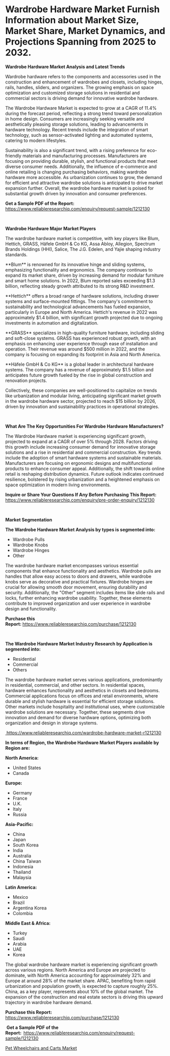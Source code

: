 <p><h1>Wardrobe Hardware Market Furnish Information about Market Size, Market Share, Market Dynamics, and Projections Spanning from 2025 to 2032.</h1></p><p><strong>Wardrobe Hardware Market Analysis and Latest Trends</strong></p>
<p><p>Wardrobe hardware refers to the components and accessories used in the construction and enhancement of wardrobes and closets, including hinges, rails, handles, sliders, and organizers. The growing emphasis on space optimization and customized storage solutions in residential and commercial sectors is driving demand for innovative wardrobe hardware.</p><p>The Wardrobe Hardware Market is expected to grow at a CAGR of 11.4% during the forecast period, reflecting a strong trend toward personalization in home design. Consumers are increasingly seeking versatile and aesthetically pleasing storage solutions, leading to advancements in hardware technology. Recent trends include the integration of smart technology, such as sensor-activated lighting and automated systems, catering to modern lifestyles.</p><p>Sustainability is also a significant trend, with a rising preference for eco-friendly materials and manufacturing processes. Manufacturers are focusing on providing durable, stylish, and functional products that meet diverse consumer needs. Additionally, the influence of e-commerce and online retailing is changing purchasing behaviors, making wardrobe hardware more accessible. As urbanization continues to grow, the demand for efficient and attractive wardrobe solutions is anticipated to drive market expansion further. Overall, the wardrobe hardware market is poised for substantial growth driven by innovation and consumer preferences.</p></p>
<p><strong>Get a Sample PDF of the Report:&nbsp;</strong> <a href="https://www.reliableresearchiq.com/enquiry/request-sample/1212130?utm_campaign=3381&utm_medium=2&utm_source=Github&utm_content=ia&utm_term=24032025&utm_id=wardrobe-hardware">https://www.reliableresearchiq.com/enquiry/request-sample/1212130</a></p>
<p>&nbsp;</p>
<p><strong>Wardrobe Hardware Major Market Players</strong></p>
<p><p>The wardrobe hardware market is competitive, with key players like Blum, Hettich, GRASS, Häfele GmbH & Co KG, Assa Abloy, Allegion, Spectrum Brands Holdings (HHI), Salice, The J.G. Edelen, and Yajie shaping industry standards.</p><p>**Blum** is renowned for its innovative hinge and sliding systems, emphasizing functionality and ergonomics. The company continues to expand its market share, driven by increasing demand for modular furniture and smart home solutions. In 2022, Blum reported sales exceeding $1.3 billion, reflecting steady growth attributed to its strong R&D investment.</p><p>**Hettich** offers a broad range of hardware solutions, including drawer systems and surface-mounted fittings. The company's commitment to sustainability and technological advancements has fueled expansion, particularly in Europe and North America. Hettich's revenue in 2022 was approximately $1.4 billion, with significant growth projected due to ongoing investments in automation and digitalization.</p><p>**GRASS** specializes in high-quality furniture hardware, including sliding and soft-close systems. GRASS has experienced robust growth, with an emphasis on enhancing user experience through ease of installation and operation. Their revenue was around $500 million in 2022, and the company is focusing on expanding its footprint in Asia and North America.</p><p>**Häfele GmbH & Co KG** is a global leader in architectural hardware systems. The company has a revenue of approximately $1.5 billion and anticipates future growth fueled by the rise in global construction and renovation projects.</p><p>Collectively, these companies are well-positioned to capitalize on trends like urbanization and modular living, anticipating significant market growth in the wardrobe hardware sector, projected to reach $15 billion by 2026, driven by innovation and sustainability practices in operational strategies.</p></p>
<p>&nbsp;</p>
<p><strong>What Are The Key Opportunities For Wardrobe Hardware Manufacturers?</strong></p>
<p><p>The Wardrobe Hardware market is experiencing significant growth, projected to expand at a CAGR of over 5% through 2028. Factors driving this growth include increasing consumer demand for innovative storage solutions and a rise in residential and commercial construction. Key trends include the adoption of smart hardware systems and sustainable materials. Manufacturers are focusing on ergonomic designs and multifunctional products to enhance consumer appeal. Additionally, the shift towards online retail is reshaping distribution dynamics. Future outlook indicates continued resilience, bolstered by rising urbanization and a heightened emphasis on space optimization in modern living environments.</p></p>
<p><strong>Inquire or Share Your Questions If Any Before Purchasing This Report:</strong> <a href="https://www.reliableresearchiq.com/enquiry/pre-order-enquiry/1212130?utm_campaign=3381&utm_medium=2&utm_source=Github&utm_content=ia&utm_term=24032025&utm_id=wardrobe-hardware">https://www.reliableresearchiq.com/enquiry/pre-order-enquiry/1212130</a></p>
<p>&nbsp;</p>
<p><strong>Market Segmentation</strong></p>
<p><strong>The Wardrobe Hardware Market Analysis by types is segmented into:</strong></p>
<p><ul><li>Wardrobe Pulls</li><li>Wardrobe Knobs</li><li>Wardrobe Hinges</li><li>Other</li></ul></p>
<p><p>The wardrobe hardware market encompasses various essential components that enhance functionality and aesthetics. Wardrobe pulls are handles that allow easy access to doors and drawers, while wardrobe knobs serve as decorative and practical fixtures. Wardrobe hinges are crucial for allowing smooth door movement, ensuring durability and security. Additionally, the "Other" segment includes items like slide rails and locks, further enhancing wardrobe usability. Together, these elements contribute to improved organization and user experience in wardrobe design and functionality.</p></p>
<p><strong>Purchase this Report:&nbsp;</strong><a href="https://www.reliableresearchiq.com/purchase/1212130?utm_campaign=3381&utm_medium=2&utm_source=Github&utm_content=ia&utm_term=24032025&utm_id=wardrobe-hardware">https://www.reliableresearchiq.com/purchase/1212130</a></p>
<p>&nbsp;</p>
<p><strong>The Wardrobe Hardware Market Industry Research by Application is segmented into:</strong></p>
<p><ul><li>Residential</li><li>Commercial</li><li>Others</li></ul></p>
<p><p>The wardrobe hardware market serves various applications, predominantly in residential, commercial, and other sectors. In residential spaces, hardware enhances functionality and aesthetics in closets and bedrooms. Commercial applications focus on offices and retail environments, where durable and stylish hardware is essential for efficient storage solutions. Other markets include hospitality and institutional uses, where customizable wardrobe solutions are necessary. Together, these segments drive innovation and demand for diverse hardware options, optimizing both organization and design in storage systems.</p></p>
<p><a href="https://www.reliableresearchiq.com/wardrobe-hardware-market-r1212130?utm_campaign=3381&utm_medium=2&utm_source=Github&utm_content=ia&utm_term=24032025&utm_id=wardrobe-hardware">&nbsp;https://www.reliableresearchiq.com/wardrobe-hardware-market-r1212130</a></p>
<p><strong>In terms of Region, the Wardrobe Hardware Market Players available by Region are:</strong></p>
<p>
    <p> <strong> North America: </strong>
        <ul>
            <li>United States</li>
            <li>Canada</li>
        </ul>
        </p> 
    <p> <strong> Europe: </strong>
        <ul>
            <li>Germany</li>
            <li>France</li>
            <li>U.K.</li>
            <li>Italy</li>
            <li>Russia</li>
        </ul>
        </p> 
    <p> <strong> Asia-Pacific: </strong>
        <ul>
            <li>China</li>
            <li>Japan</li>
            <li>South Korea</li>
            <li>India</li>
            <li>Australia</li>
            <li>China Taiwan</li>
            <li>Indonesia</li>
            <li>Thailand</li>
            <li>Malaysia</li>
        </ul>
        </p> 
    <p> <strong> Latin America: </strong>
        <ul>
            <li>Mexico</li>
            <li>Brazil</li>
            <li>Argentina Korea</li>
            <li>Colombia</li>
        </ul>
        </p> 
    <p> <strong> Middle East & Africa: </strong>
        <ul>
            <li>Turkey</li>
            <li>Saudi</li>
            <li>Arabia</li>
            <li>UAE</li>
            <li>Korea</li>
        </ul>
    </p>
    </p>
<p><p>The global wardrobe hardware market is experiencing significant growth across various regions. North America and Europe are projected to dominate, with North America accounting for approximately 32% and Europe at around 28% of the market share. APAC, benefiting from rapid urbanization and population growth, is expected to capture roughly 25%. China, as a key player, represents about 10% of the global market. The expansion of the construction and real estate sectors is driving this upward trajectory in wardrobe hardware demand.</p></p>
<p><strong>Purchase this Report: </strong><a href="https://www.reliableresearchiq.com/purchase/1212130?utm_campaign=3381&utm_medium=2&utm_source=Github&utm_content=ia&utm_term=24032025&utm_id=wardrobe-hardware">https://www.reliableresearchiq.com/purchase/1212130</a></p>
<p>&nbsp;<strong>Get a Sample PDF of the Report:&nbsp;&nbsp;</strong><a href="https://www.reliableresearchiq.com/enquiry/request-sample/1212130?utm_campaign=3381&utm_medium=2&utm_source=Github&utm_content=ia&utm_term=24032025&utm_id=wardrobe-hardware">https://www.reliableresearchiq.com/enquiry/request-sample/1212130</a></p>
<p><strong></strong></p>
<p><p><a href="https://github.com/baheraennika/Market-Research-Report-List-1/blob/main/pet-wheelchairs-and-carts-market.md?utm_campaign=3381&utm_medium=2&utm_source=Github&utm_content=ia&utm_term=24032025&utm_id=wardrobe-hardware">Pet Wheelchairs and Carts Market</a></p></p>